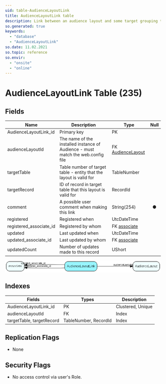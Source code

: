 ```yaml
---
uid: table-AudienceLayoutLink
title: AudienceLayoutLink table
description: Link between an audience layout and some target grouping table - might be Role or Category
so.generated: true
keywords:
  - "database"
  - "AudienceLayoutLink"
so.date: 11.02.2021
so.topic: reference
so.envir:
  - "onsite"
  - "online"
---
```


# AudienceLayoutLink Table (235)

## Fields

| Name | Description | Type | Null |
|------|-------------|------|:----:|
|AudienceLayoutLink\_id|Primary key|PK| |
|audienceLayoutId|The name of the installed instance of Audience - must match the web.config file|FK [AudienceLayout](audiencelayout.md)| |
|targetTable|Table number of target table - entity that the layout is valid for|TableNumber| |
|targetRecord|ID of record in target table that this layout is valid for|RecordId| |
|comment|A possible user comment when making this link|String(254)|&#x25CF;|
|registered|Registered when|UtcDateTime| |
|registered\_associate\_id|Registered by whom|FK [associate](associate.md)| |
|updated|Last updated when|UtcDateTime| |
|updated\_associate\_id|Last updated by whom|FK [associate](associate.md)| |
|updatedCount|Number of updates made to this record|UShort| |


![AudienceLayoutLink table relationship diagram](./media/AudienceLayoutLink.png)

## Indexes

| Fields | Types | Description |
|--------|-------|-------------|
|AudienceLayoutLink\_id |PK |Clustered, Unique |
|audienceLayoutId |FK |Index |
|targetTable, targetRecord |TableNumber, RecordId |Index |

## Replication Flags

* None

## Security Flags

* No access control via user's Role.


